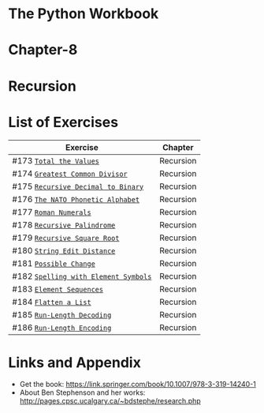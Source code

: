 # The Python Workbook
# Chapter-8
# Recursion


List of Exercises
========================================================

| Exercise | Chapter |
| --- | --- |
| #173 [`Total the Values`](https://github.com/nihathalici/The-Python-Workbook/blob/main/CHPT-08-Recursion/Exer-173.py) | Recursion |
| #174 [`Greatest Common Divisor`](https://github.com/nihathalici/The-Python-Workbook/blob/main/CHPT-08-Recursion/Exer-174.py) | Recursion |
| #175 [`Recursive Decimal to Binary`](https://github.com/nihathalici/The-Python-Workbook/blob/main/CHPT-08-Recursion/Exer-175.py) | Recursion |
| #176 [`The NATO Phonetic Alphabet`](https://github.com/nihathalici/The-Python-Workbook/blob/main/CHPT-08-Recursion/Exer-176.py) | Recursion |
| #177 [`Roman Numerals`](https://github.com/nihathalici/The-Python-Workbook/blob/main/CHPT-08-Recursion/Exer-177.py) | Recursion |
| #178 [`Recursive Palindrome`](https://github.com/nihathalici/The-Python-Workbook/blob/main/CHPT-08-Recursion/Exer-178.py) | Recursion |
| #179 [`Recursive Square Root`](https://github.com/nihathalici/The-Python-Workbook/blob/main/CHPT-08-Recursion/Exer-179.py) | Recursion |
| #180 [`String Edit Distance`](https://github.com/nihathalici/The-Python-Workbook/blob/main/CHPT-08-Recursion/Exer-180.py) | Recursion |
| #181 [`Possible Change`](https://github.com/nihathalici/The-Python-Workbook/blob/main/CHPT-08-Recursion/Exer-181.py) | Recursion |
| #182 [`Spelling with Element Symbols`](https://github.com/nihathalici/The-Python-Workbook/blob/main/CHPT-08-Recursion/Exer-182.py) | Recursion |
| #183 [`Element Sequences`](https://github.com/nihathalici/The-Python-Workbook/blob/main/CHPT-08-Recursion/Exer-183.py) | Recursion |
| #184 [`Flatten a List`](https://github.com/nihathalici/The-Python-Workbook/blob/main/CHPT-08-Recursion/Exer-184.py) | Recursion |
| #185 [`Run-Length Decoding`](https://github.com/nihathalici/The-Python-Workbook/blob/main/CHPT-08-Recursion/Exer-185.py) | Recursion |
| #186 [`Run-Length Encoding`](https://github.com/nihathalici/The-Python-Workbook/blob/main/CHPT-08-Recursion/Exer-186.py) | Recursion |

Links and Appendix
========================================================

- Get the book: https://link.springer.com/book/10.1007/978-3-319-14240-1
- About Ben Stephenson and her works: http://pages.cpsc.ucalgary.ca/~bdstephe/research.php
